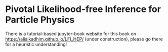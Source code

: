 # Pivotal Likelihood-free Inference for Particle Physics

There is a tutorial-based jupyter-book website for this book on https://alialkadhim.github.io/LFI_HEP/ (under construction), please go there for a heuristic understanding!
